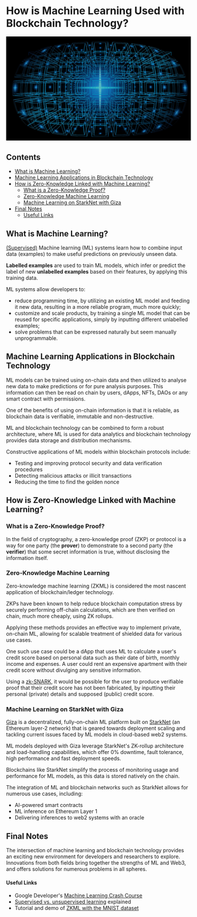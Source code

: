 # How is Machine Learning Used with Blockchain Technology?

<!-- Proposed meta description -->
<!-- An overview of how machine learning is used with blockchain technology, including zero-knowledge rollups such as StarkNet. -->

<!-- image -->
![Abstract representation of a blockchain network](./assets/blockchain.jpeg)

## Contents

- [What is Machine Learning?](#what-is-machine-learning)
- [Machine Learning Applications in Blockchain Technology](#machine-learning-applications-in-blockchain-technology)
- [How is Zero-Knowledge Linked with Machine Learning?](#how-is-zero-knowledge-linked-with-machine-learning)
  - [What is a Zero-Knowledge Proof?](#what-is-a-zero-knowledge-proof)
  - [Zero-Knowledge Machine Learning](#zero-knowledge-machine-learning)
  - [Machine Learning on StarkNet with Giza](#machine-learning-on-starknet-with-giza)
- [Final Notes](#final-notes)
  - [Useful Links](#useful-links)

## What is Machine Learning?

[(Supervised)](#useful-links) Machine learning (ML) systems learn how to combine input data (examples) to make useful predictions on previously unseen data.

**Labelled examples** are used to train ML models, which infer or predict the label of new **unlabelled examples** based on their features, by applying this training data.

ML systems allow developers to:

- reduce programming time, by utilizing an existing ML model and feeding it new data, resulting in a more reliable program, much more quickly;
- customize and scale products, by training a single ML model that can be reused for specific applications, simply by inputting different unlabelled examples;
- solve problems that can be expressed naturally but seem manually unprogrammable.

## Machine Learning Applications in Blockchain Technology

ML models can be trained using on-chain data and then utilized to analyse new data to make predictions or for pure analysis purposes.
This information can then be read on chain by users, dApps, NFTs, DAOs or any smart contract with permissions.

One of the benefits of using on-chain information is that it is reliable, as blockchain data is verifiable, immutable and non-destructive.

ML and blockchain technology can be combined to form a robust architecture, where ML is used for data analytics and blockchain technology provides data storage and distribution mechanisms.

Constructive applications of ML models within blockchain protocols include:

- Testing and improving protocol security and data verification procedures
- Detecting malicious attacks or illicit transactions
- Reducing the time to find the golden nonce

## How is Zero-Knowledge Linked with Machine Learning?

### What is a Zero-Knowledge Proof?

In the field of cryptography, a zero-knowledge proof (ZKP) or protocol is a way for one party (the **prover**) to demonstrate to a second party (the **verifier**) that some secret information is true, without disclosing the information itself.

### Zero-Knowledge Machine Learning

Zero-knowledge machine learning (ZKML) is considered the most nascent application of blockchain/ledger technology.

ZKPs have been known to help reduce blockchain computation stress by securely performing off-chain calculations, which are then verified on chain, much more cheaply, using ZK rollups.

Applying these methods provides an effective way to implement private, on-chain ML, allowing for scalable treatment of shielded data for various use cases.

One such use case could be a dApp that uses ML to calculate a user's credit score based on personal data such as their date of birth, monthly income and expenses.
A user could rent an expensive apartment with their credit score without divulging any sensitive information.

Using a [zk-SNARK](https://consensys.net/blog/developers/introduction-to-zk-snarks/), it would be possible for the user to produce verifiable proof that their credit score has not been fabricated, by inputting their personal (private) details and supposed (public) credit score.

### Machine Learning on StarkNet with Giza

[Giza](https://mirror.xyz/gizatech.eth) is a decentralized, fully-on-chain ML platform built on [StarkNet](https://starkware.co/starknet/) (an Ethereum layer-2 network) that is geared towards deployment scaling and tackling current issues faced by ML models in cloud-based web2 systems.

ML models deployed with Giza leverage StarkNet's ZK-rollup architecture and load-handling capabilities, which offer 0% downtime, fault tolerance, high performance and fast deployment speeds.

Blockchains like StarkNet simplify the process of monitoring usage and performance for ML models, as this data is stored natively on the chain.

The integration of ML and blockchain networks such as StarkNet allows for numerous use cases, including:

- AI-powered smart contracts
- ML inference on Ethereum Layer 1
- Delivering inferences to web2 systems with an oracle

## Final Notes

The intersection of machine learning and blockchain technology provides an exciting new environment for developers and researchers to explore.
Innovations from both fields bring together the strengths of ML and Web3, and offers solutions for numerous problems in all spheres.

#### Useful Links

- Google Developer's [Machine Learning Crash Course](https://developers.google.com/machine-learning/crash-course/ml-intro)
- [Supervised vs. unsupervised learning](https://www.ibm.com/cloud/blog/supervised-vs-unsupervised-learning) explained
- Tutorial and demo of [ZKML with the MNIST dataset](https://0xparc.org/blog/zk-mnist)
